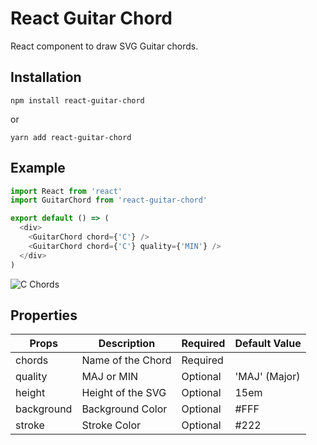 # React Guitar Chord

React component to draw SVG Guitar chords.

## Installation

```
npm install react-guitar-chord
```

or

```
yarn add react-guitar-chord
```

## Example

```javascript
import React from 'react'
import GuitarChord from 'react-guitar-chord'

export default () => (
  <div>
    <GuitarChord chord={'C'} />
    <GuitarChord chord={'C'} quality={'MIN'} />
  </div>
)
```

![C Chords](https://raw.githubusercontent.com/vinodronold/react-guitar-chord/master/images/C_CHORD.png "C Chords")

## Properties

| Props      | Description       | Required | Default Value |
| ---------- | ----------------- | -------- | ------------- |
| chords     | Name of the Chord | Required |               |
| quality    | MAJ or MIN        | Optional | 'MAJ' (Major) |
| height     | Height of the SVG | Optional | 15em          |
| background | Background Color  | Optional | #FFF          |
| stroke     | Stroke Color      | Optional | #222          |
